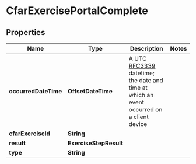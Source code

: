 

# CfarExercisePortalComplete


## Properties

| Name | Type | Description | Notes |
|------------ | ------------- | ------------- | -------------|
|**occurredDateTime** | **OffsetDateTime** | A UTC [RFC3339](https://xml2rfc.tools.ietf.org/public/rfc/html/rfc3339.html#anchor14) datetime;  the date and time at which an event occurred on a client device |  |
|**cfarExerciseId** | **String** |  |  |
|**result** | **ExerciseStepResult** |  |  |
|**type** | **String** |  |  |




